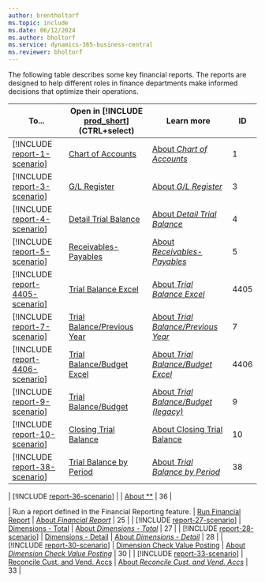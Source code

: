 ```yaml
---
author: brentholtorf
ms.topic: include
ms.date: 06/12/2024
ms.author: bholtorf
ms.service: dynamics-365-business-central
ms.reviewer: bholtorf
---
```


The following table describes some key financial reports. The reports are designed to help different roles in finance departments make informed decisions that optimize their operations.

| To... | Open in [!INCLUDE [prod_short](prod_short.md)] (CTRL+select) | Learn more | ID |
|-------|------------| ------------|----|
| [!INCLUDE [report-1-scenario](../includes/report-1-scenario-include.md)] | [Chart of Accounts](https://businesscentral.dynamics.com?report=1) | [About *Chart of Accounts*](../reports/report-1.md) | 1 |
| [!INCLUDE [report-3-scenario](../includes/report-3-scenario-include.md)] | [G/L Register](https://businesscentral.dynamics.com?report=3) | [About *G/L Register*](../reports/report-3.md) | 3 |
| [!INCLUDE [report-4-scenario](../includes/report-4-scenario-include.md)] | [Detail Trial Balance](https://businesscentral.dynamics.com?report=4) | [About *Detail Trial Balance*](../reports/report-4.md) | 4 |
| [!INCLUDE [report-5-scenario](../includes/report-5-scenario-include.md)] | [Receivables-Payables](https://businesscentral.dynamics.com?report=5) | [About *Receivables-Payables*](../reports/report-5.md) | 5 |
| [!INCLUDE [report-4405-scenario](../includes/report-4405-scenario-include.md)] | [Trial Balance Excel](https://businesscentral.dynamics.com?report=4405) | [About *Trial Balance Excel*](../reports/report-4405.md) | 4405 |
| [!INCLUDE [report-7-scenario](../includes/report-7-scenario-include.md)] | [Trial Balance/Previous Year](https://businesscentral.dynamics.com?report=7) | [About *Trial Balance/Previous Year*](../reports/report-7.md) | 7 |
| [!INCLUDE [report-4406-scenario](../includes/report-4406-scenario-include.md)] | [Trial Balance/Budget Excel](https://businesscentral.dynamics.com?report=4406) | [About *Trial Balance/Budget Excel*](../reports/report-4406.md) | 4406 |
| [!INCLUDE [report-9-scenario](../includes/report-9-scenario-include.md)] | [Trial Balance/Budget](https://businesscentral.dynamics.com?report=9) | [About *Trial Balance/Budget (legacy)*](../reports/report-9.md) | 9 |
| [!INCLUDE [report-10-scenario](../includes/report-10-scenario-include.md)] | [Closing Trial Balance](https://businesscentral.dynamics.com?report=10) | [About Closing Trial Balance](../reports/report-10.md) | 10 |
| [!INCLUDE [report-38-scenario](../includes/report-38-scenario-include.md)] | [Trial Balance by Period](https://businesscentral.dynamics.com?report=38) | [About *Trial Balance by Period*](../reports/report-38.md) | 38 |

| [!INCLUDE [report-36-scenario](../includes/report-36-scenario-include.md)] | [](https://businesscentral.dynamics.com?report=36) | [About **](../reports/report-36.md) | 36 |


| Run a report defined in the Financial Reporting feature. | [Run Financial Report](https://businesscentral.dynamics.com?report=25) | [About *Financial Report*](../reports/report-25.md) | 25 |
| [!INCLUDE [report-27-scenario](../includes/report-27-scenario-include.md)] | [Dimensions - Total](https://businesscentral.dynamics.com?report=27) | [About *Dimensions - Total*](../reports/report-27.md) | 27 |
| [!INCLUDE [report-28-scenario](../includes/report-28-scenario-include.md)] | [Dimensions - Detail](https://businesscentral.dynamics.com?report=28) | [About *Dimensions - Detail*](../reports/report-28.md) | 28 |
| [!INCLUDE [report-30-scenario](../includes/report-30-scenario-include.md)] | [Dimension Check Value Posting](https://businesscentral.dynamics.com?report=30) | [About *Dimension Check Value Posting*](../reports/report-30.md) | 30 |
| [!INCLUDE [report-33-scenario](../includes/report-33-scenario-include.md)] | [Reconcile Cust. and Vend. Accs](https://businesscentral.dynamics.com?report=33) | [About *Reconcile Cust. and Vend. Accs*](../reports/report-33.md) | 33 |


<!-- | **Balance Sheet** (Acc.Schedule or Excel) or **Trial Balance** |  |  |
| **Statement of Cash Flow** (Account Schedule) |  |  |
| **Trial Balance Summary/Detail** |  |  |
| **Income Statement** (Acc.Schedule or Excel) |  |  |
| **Budget** |  |  | -->
